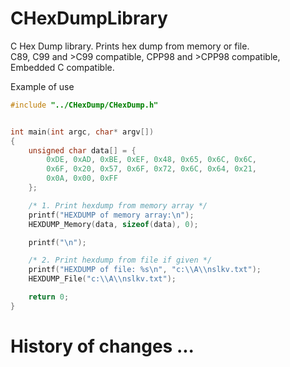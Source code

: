 # CHexDumpLibrary
C Hex Dump library. Prints hex dump from memory or file.<br/>
C89, C99 and >C99 compatible, CPP98 and >CPP98 compatible, Embedded C compatible.

Example of use

```c
#include "../CHexDump/CHexDump.h"


int main(int argc, char* argv[])
{
    unsigned char data[] = {
        0xDE, 0xAD, 0xBE, 0xEF, 0x48, 0x65, 0x6C, 0x6C,
        0x6F, 0x20, 0x57, 0x6F, 0x72, 0x6C, 0x64, 0x21,
        0x0A, 0x00, 0xFF
    };

    /* 1. Print hexdump from memory array */
    printf("HEXDUMP of memory array:\n");
    HEXDUMP_Memory(data, sizeof(data), 0);

    printf("\n");

    /* 2. Print hexdump from file if given */
    printf("HEXDUMP of file: %s\n", "c:\\A\\nslkv.txt");
    HEXDUMP_File("c:\\A\\nslkv.txt");

    return 0;
}
```


# History of changes ...
